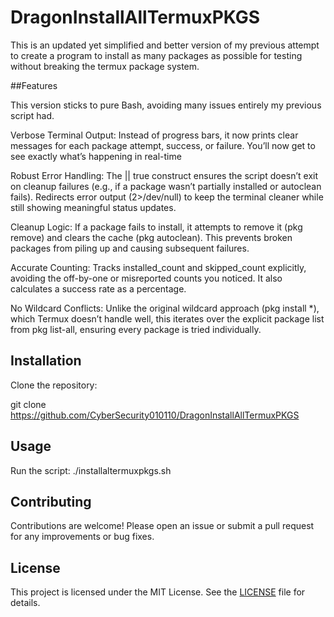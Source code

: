 # DragonInstallAllTermuxPKGS
This is an updated yet simplified and better version of my previous attempt to create a  program to install as many packages as possible for testing without breaking the termux package system.

##Features

This version sticks to pure Bash, avoiding many issues entirely my previous script had.

Verbose Terminal Output:
Instead of progress bars, it now prints clear messages for each package attempt, success, or failure. You’ll now get to see exactly what’s happening in real-time

Robust Error Handling:
The || true construct ensures the script doesn’t exit on cleanup failures (e.g., if a package wasn’t partially installed or autoclean fails).
Redirects error output (2>/dev/null) to keep the terminal cleaner while still showing meaningful status updates.

Cleanup Logic:
If a package fails to install, it attempts to remove it (pkg remove) and clears the cache (pkg autoclean). This prevents broken packages from piling up and causing subsequent failures.

Accurate Counting:
Tracks installed_count and skipped_count explicitly, avoiding the off-by-one or misreported counts you noticed. It also calculates a success rate as a percentage.

No Wildcard Conflicts:
Unlike the original wildcard approach (pkg install *), which Termux doesn’t handle well, this iterates over the explicit package list from pkg list-all, ensuring every package is tried individually.


## Installation

 Clone the repository:

git clone https://github.com/CyberSecurity010110/DragonInstallAllTermuxPKGS

## Usage

Run the script:
./installaltermuxpkgs.sh



## Contributing

Contributions are welcome! Please open an issue or submit a pull request for any improvements or bug fixes.

## License

This project is licensed under the MIT License. See the [LICENSE](LICENSE) file for details.
